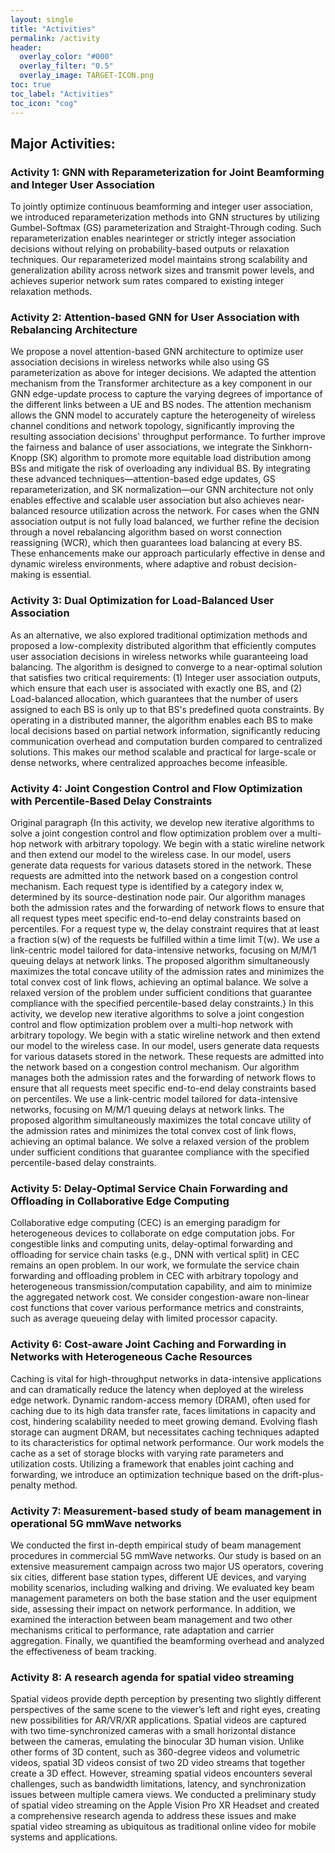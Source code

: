```yaml
---
layout: single
title: "Activities"
permalink: /activity
header:
  overlay_color: "#000"
  overlay_filter: "0.5"
  overlay_image: TARGET-ICON.png
toc: true
toc_label: "Activities"
toc_icon: "cog"
---
```


## Major Activities:  

### Activity 1: GNN with Reparameterization for Joint Beamforming and Integer User Association
To jointly optimize continuous beamforming and integer user association, we introduced reparameterization methods into GNN structures by utilizing Gumbel-Softmax (GS) parameterization and Straight-Through coding. Such reparameterization enables nearinteger or strictly integer association decisions without relying on probability-based outputs or relaxation techniques. Our reparameterized model maintains strong scalability and generalization ability across network sizes and transmit power levels, and achieves superior network sum rates compared to existing integer relaxation methods.
### Activity 2: Attention-based GNN for User Association with Rebalancing Architecture
We propose a novel attention-based GNN architecture to optimize user association decisions in wireless networks while also using GS parameterization as above for integer decisions. We adapted the attention mechanism from the Transformer architecture as a key component in our GNN edge-update process to capture the varying degrees of importance of the different links between a UE and BS nodes. The attention mechanism allows the GNN model to accurately capture the heterogeneity of wireless channel conditions and network topology, significantly improving the resulting association decisions' throughput performance. 
To further improve the fairness and balance of user associations, we integrate the Sinkhorn-Knopp (SK) algorithm to promote more equitable load distribution among BSs and mitigate the risk of overloading any individual BS. By integrating these advanced techniques—attention-based edge updates, GS reparameterization, and SK normalization—our GNN architecture not only enables effective and scalable user association but also achieves near-balanced resource utilization across the network.
For cases when the GNN association output is not fully load balanced, we further refine the decision through a novel rebalancing algorithm based on worst connection reassigning (WCR), which then guarantees load balancing at every BS. These enhancements make our approach particularly effective in dense and dynamic wireless environments, where adaptive and robust decision-making is essential.

### Activity 3:  Dual Optimization for Load-Balanced User Association
As an alternative, we also explored traditional optimization methods and proposed a low-complexity distributed algorithm that efficiently computes user association decisions in wireless networks while guaranteeing load balancing. The algorithm is designed to converge to a near-optimal solution that satisfies two critical requirements: (1) Integer user association outputs, which ensure that each user is associated with exactly one BS, and (2) Load-balanced allocation, which guarantees that the number of users assigned to each BS is only up to that BS's predefined quota constraints. By operating in a distributed manner, the algorithm enables each BS to make local decisions based on partial network information, significantly reducing communication overhead and computation burden compared to centralized solutions. This makes our method scalable and practical for large-scale or dense networks, where centralized approaches become infeasible. 

### Activity 4: Joint Congestion Control and Flow Optimization with Percentile-Based Delay Constraints
Original paragraph {In this activity, we develop new iterative algorithms to solve a joint congestion control and flow optimization problem over a multi-hop network with arbitrary topology. We begin with a static wireline network and then extend our model to the wireless case. In our model, users generate data requests for various datasets stored in the network. These requests are admitted into the network based on a congestion control mechanism. Each request type is identified by a category index w, determined by its source-destination node pair.
Our algorithm manages both the admission rates and the forwarding of network flows to ensure that all request types meet specific end-to-end delay constraints based on percentiles. For a request type w, the delay constraint requires that at least a fraction s(w) of the requests be fulfilled within a time limit T(w).
We use a link-centric model tailored for data-intensive networks, focusing on M/M/1 queuing delays at network links. The proposed algorithm simultaneously maximizes the total concave utility of the admission rates and minimizes the total convex cost of link flows, achieving an optimal balance. We solve a relaxed version of the problem under sufficient conditions that guarantee compliance with the specified percentile-based delay constraints.}
In this activity, we develop new iterative algorithms to solve a joint congestion control and flow optimization problem over a multi-hop network with arbitrary topology. We begin with a static wireline network and then extend our model to the wireless case. In our model, users generate data requests for various datasets stored in the network. These requests are admitted into the network based on a congestion control mechanism. Our algorithm manages both the admission rates and the forwarding of network flows to ensure that all requests meet specific end-to-end delay constraints based on percentiles. 
We use a link-centric model tailored for data-intensive networks, focusing on M/M/1 queuing delays at network links. The proposed algorithm simultaneously maximizes the total concave utility of the admission rates and minimizes the total convex cost of link flows, achieving an optimal balance. We solve a relaxed version of the problem under sufficient conditions that guarantee compliance with the specified percentile-based delay constraints.

### Activity 5: Delay-Optimal Service Chain Forwarding and Offloading in Collaborative Edge Computing 
Collaborative edge computing (CEC) is an emerging paradigm for heterogeneous devices to collaborate on edge computation jobs. For congestible links and computing units, delay-optimal forwarding and offloading for service chain tasks (e.g., DNN with vertical split) in CEC remains an open problem. In our work, we formulate the service chain forwarding and offloading problem in CEC with arbitrary topology and heterogeneous transmission/computation capability, and aim to minimize the aggregated network cost. We consider congestion-aware non-linear cost functions that cover various performance metrics and constraints, such as average queueing delay with limited processor capacity.

### Activity 6: Cost-aware Joint Caching and Forwarding in Networks with Heterogeneous Cache Resources
Caching is vital for high-throughput networks in data-intensive applications and can dramatically reduce the latency when deployed at the wireless edge network. Dynamic random-access memory (DRAM), often used for caching due to its high data transfer rate, faces limitations in capacity and cost, hindering scalability needed to meet growing demand. Evolving flash storage can augment DRAM, but necessitates caching techniques adapted to its characteristics for optimal network performance. Our work models the cache as a set of storage blocks with varying rate parameters and utilization costs. Utilizing a framework that enables joint caching and forwarding, we introduce an optimization technique based on the drift-plus-penalty method. 

###  Activity 7: Measurement-based study of beam management in operational 5G mmWave networks 
We conducted the first in-depth empirical study of beam management procedures in commercial 5G mmWave networks. Our study is based on an extensive measurement campaign across two major US operators, covering six cities, different base station types, different UE devices, and varying mobility scenarios, including walking and driving. We evaluated key beam management parameters on both the base station and the user equipment side, assessing their impact on network performance. In addition, we examined the interaction between beam management and two other mechanisms critical to performance, rate adaptation and carrier aggregation. Finally, we quantified the beamforming overhead and analyzed the effectiveness of beam tracking.

### Activity 8: A research agenda for spatial video streaming 
Spatial videos provide depth perception by presenting two slightly different perspectives of the same scene to the viewer’s left and right eyes, creating new possibilities for AR/VR/XR applications. Spatial videos are captured with two time-synchronized cameras with a small horizontal distance between the cameras, emulating the binocular 3D human vision. Unlike other forms of 3D content, such as 360-degree videos and volumetric videos, spatial 3D videos consist of two 2D video streams that together create a 3D effect. However, streaming spatial videos encounters several challenges, such as bandwidth limitations, latency, and synchronization issues between multiple camera views. We conducted a preliminary study of spatial video streaming on the Apple Vision Pro XR Headset and created a comprehensive research agenda to address these issues and make spatial video streaming as ubiquitous as traditional online video for mobile systems and applications.
